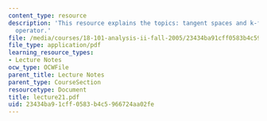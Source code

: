 ```yaml
---
content_type: resource
description: 'This resource explains the topics: tangent spaces and k-forms, the d
  operator.'
file: /media/courses/18-101-analysis-ii-fall-2005/23434ba91cff0583b4c5966724aa02fe_lecture21.pdf
file_type: application/pdf
learning_resource_types:
- Lecture Notes
ocw_type: OCWFile
parent_title: Lecture Notes
parent_type: CourseSection
resourcetype: Document
title: lecture21.pdf
uid: 23434ba9-1cff-0583-b4c5-966724aa02fe
---
```


